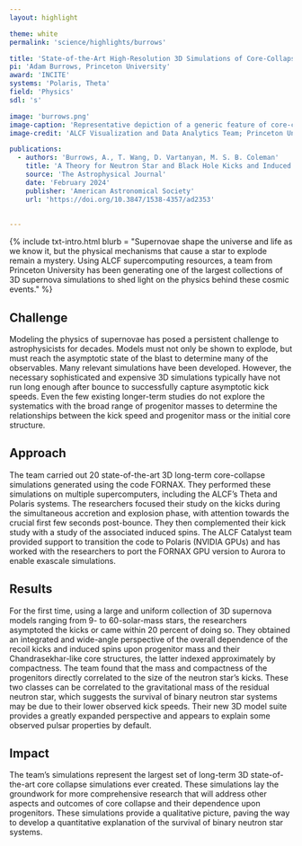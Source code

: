 ```yaml
---
layout: highlight

theme: white
permalink: 'science/highlights/burrows'

title: 'State-of-the-Art High-Resolution 3D Simulations of Core-Collapse Supernovae'
pi: 'Adam Burrows, Princeton University'
award: 'INCITE'
systems: 'Polaris, Theta'
field: 'Physics'
sdl: 's'

image: 'burrows.png' 
image-caption: 'Representative depiction of a generic feature of core-collapse explosions by the turbulence-aided neutrino-driven mechanism. There is often a simultaneous explosion in one general direction and accretion in a very roughly perpendicular direction when the explosion time is delayed by a few hundred milliseconds, and a more spherical explosion when it is launched early as for an initially nonrotating (or slowly rotating), low-compactness progenitor, such as this 9 M☉ model.'
image-credit: 'ALCF Visualization and Data Analytics Team; Princeton University'

publications:
  - authors: 'Burrows, A., T. Wang, D. Vartanyan, M. S. B. Coleman'
    title: 'A Theory for Neutron Star and Black Hole Kicks and Induced Spins'
    source: 'The Astrophysical Journal'
    date: 'February 2024'
    publisher: 'American Astronomical Society'
    url: 'https://doi.org/10.3847/1538-4357/ad2353'
    
    
---
```


{% include txt-intro.html 
    blurb = "Supernovae shape the universe and life as we know it, but the physical mechanisms that cause a star to explode remain a mystery. Using ALCF supercomputing resources, a team from Princeton University has been generating one of the largest collections of 3D supernova simulations to shed light on the physics behind these cosmic events."
%}



## Challenge

Modeling the physics of supernovae has posed a persistent challenge to astrophysicists for decades. Models must not only be shown to explode, but must reach the asymptotic state of the blast to determine many of the observables. Many relevant simulations have been developed. However, the necessary sophisticated and expensive 3D simulations typically have not run long enough after bounce to successfully capture asymptotic kick speeds. Even the few existing longer-term studies do not explore the systematics with the broad range of progenitor masses to determine the relationships between the kick speed and progenitor mass or the initial core structure.



## Approach

The team carried out 20 state-of-the-art 3D long-term core-collapse simulations generated using the code FORNAX. They performed these simulations on multiple supercomputers, including the ALCF’s Theta and Polaris systems. The researchers focused their study on the kicks during the simultaneous accretion and explosion phase, with attention towards the crucial first few seconds post-bounce. They then complemented their kick study with a study of the associated induced spins. The ALCF Catalyst team provided support to transition the code to Polaris (NVIDIA GPUs) and has worked with the researchers to port the FORNAX GPU version to Aurora to enable exascale simulations.



## Results

For the first time, using a large and uniform collection of 3D supernova models ranging from 9- to 60-solar-mass stars, the researchers asymptoted the kicks or came within 20 percent of doing so. They obtained an integrated and wide-angle perspective of the overall dependence of the recoil kicks and induced spins upon progenitor mass and their Chandrasekhar-like core structures, the latter indexed approximately by compactness. The team found that the mass and compactness of the progenitors directly correlated to the size of the neutron star’s kicks. These two classes can be correlated to the gravitational mass of the residual neutron star, which suggests the survival of binary neutron star systems may be due to their lower observed kick speeds. Their new 3D model suite provides a greatly expanded perspective and appears to explain some observed pulsar properties by default.



## Impact

The team’s simulations represent the largest set of long-term 3D state-of-the-art core collapse simulations ever created. These simulations lay the groundwork for more comprehensive research that will address other aspects and outcomes of core collapse and their dependence upon progenitors. These simulations provide a qualitative picture, paving the way to develop a quantitative explanation of the survival of binary neutron star systems.  

